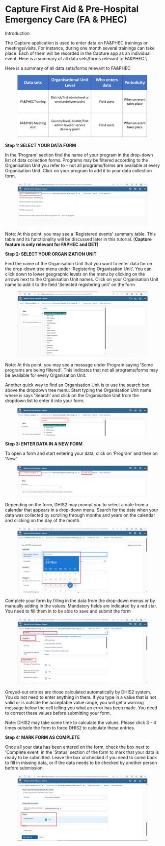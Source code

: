 # Capture First Aid & Pre-Hospital Emergency Care (FA & PHEC)

Introduction

The Capture application is used to enter data on FA\&PHEC trainings or meetings/visits. For instance, during one month several trainings can take place. Each of them will be recorded in the Capture app as an individual event. Here is a summary of all data sets/forms relevant to FA\&PHEC.\


Here is a summary of all data sets/forms relevant to FA\&PHEC

<figure><img src="../../.gitbook/assets/image (11).png" alt=""><figcaption></figcaption></figure>

**Step 1: SELECT YOUR DATA FORM**

In the 'Program' section find the name of your program in the drop-down list of data collection forms. Programs may be filtered according to the Organisation Unit you refer to - not all programs/forms are available at every Organisation Unit. Click on your program to add it to your data collection form.

<figure><img src="../../.gitbook/assets/image (99).png" alt=""><figcaption></figcaption></figure>

Note: At this point, you may see a 'Registered events' summary table. This table and its functionality will be discussed later in this tutorial. (**Capture feature is only relevant for FAPHEC and DET)**

**Step 2: SELECT YOUR ORGANIZATION UNIT**

Find the name of the Organisation Unit that you want to enter data for on the drop-down tree menu under 'Registering Organisation Unit'. You can click down to lower geographic levels on the menu by clicking on the arrows next to the Organisation Unit names. Click on your Organisation Unit name to add it to the field 'Selected registering unit' on the form

<figure><img src="../../.gitbook/assets/image (101).png" alt=""><figcaption></figcaption></figure>

Note: At this point, you may see a message under Program saying 'Some programs are being filtered'. This indicates that not all programs/forms may be available for every Organisation Unit.

Another quick way to find an Organisation Unit is to use the search box above the dropdown tree menu. Start typing the Organisation Unit name where is says 'Search' and click on the Organisation Unit from the dropdown list to enter it into your form.

<figure><img src="../../.gitbook/assets/image (102).png" alt=""><figcaption></figcaption></figure>

**Step 3: ENTER DATA IN A NEW FORM**

To open a form and start entering your data, click on ‘Program’ and then on 'New'

<figure><img src="../../.gitbook/assets/image (103).png" alt=""><figcaption></figcaption></figure>

Depending on the form, DHIS2 may prompt you to select a date from a calendar that appears in a drop-down menu. Search for the date when your data was collected by scrolling through months and years on the calendar and clicking on the day of the month.

<figure><img src="../../.gitbook/assets/image (104).png" alt=""><figcaption></figcaption></figure>

Complete your form by filling in the data from the drop-down menus or by manually adding in the values. Mandatory fields are indicated by a red star. You need to fill them in to be able to save and submit the form

<figure><img src="../../.gitbook/assets/image (105).png" alt=""><figcaption></figcaption></figure>

Greyed-out entries are those calculated automatically by DHIS2 system. You do not need to enter anything in them. If you type in a value that is not valid or is outside the acceptable value range, you will get a warning message below the cell telling you what an error has been made. You need to correct these values before submitting your form.&#x20;

Note: DHIS2 may take some time to calculate the values. Please click 3 - 4 times outside the form to force DHIS2 to calculate these entries.



**Step 4: MARK FORM AS COMPLETE**

Once all your data has been entered on the form, check the box next to 'Complete event' in the 'Status' section of the form to mark that your data is ready to be submitted. Leave the box unchecked if you need to come back to fill in missing data, or if the data needs to be checked by another person before submission.

<figure><img src="../../.gitbook/assets/image (106).png" alt=""><figcaption></figcaption></figure>
